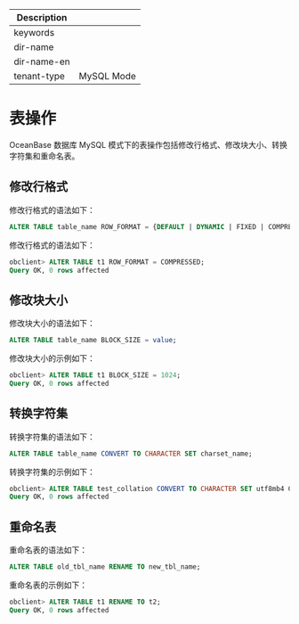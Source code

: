 | Description   |                 |
|---------------|-----------------|
| keywords      |                 |
| dir-name      |                 |
| dir-name-en   |                 |
| tenant-type   | MySQL Mode      |

# 表操作

OceanBase 数据库 MySQL 模式下的表操作包括修改行格式、修改块大小、转换字符集和重命名表。

## 修改行格式

修改行格式的语法如下：

```sql
ALTER TABLE table_name ROW_FORMAT = {DEFAULT | DYNAMIC | FIXED | COMPRESSED | REDUNDANT | COMPACT};
```

修改行格式的语法如下：

```sql
obclient> ALTER TABLE t1 ROW_FORMAT = COMPRESSED;
Query OK, 0 rows affected
```

## 修改块大小

修改块大小的语法如下：

```sql
ALTER TABLE table_name BLOCK_SIZE = value;
```

修改块大小的示例如下：

```sql
obclient> ALTER TABLE t1 BLOCK_SIZE = 1024;
Query OK, 0 rows affected
```

## 转换字符集

转换字符集的语法如下：

```sql
ALTER TABLE table_name CONVERT TO CHARACTER SET charset_name;
```

转换字符集的示例如下：

```sql
obclient> ALTER TABLE test_collation CONVERT TO CHARACTER SET utf8mb4 COLLATE utf8mb4_bin;
Query OK, 0 rows affected
```

## 重命名表

重命名表的语法如下：

```sql
ALTER TABLE old_tbl_name RENAME TO new_tbl_name;
```

重命名表的示例如下：

```sql
obclient> ALTER TABLE t1 RENAME TO t2;
Query OK, 0 rows affected
```

